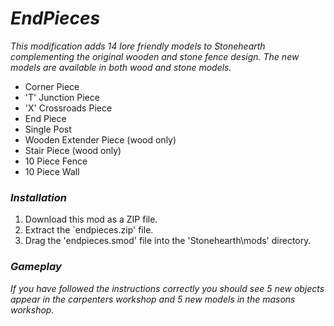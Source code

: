 # _EndPieces_

_This modification adds 14 lore friendly models to Stonehearth complementing the original wooden and stone fence design. The new models are available in both wood and stone models._
 - Corner Piece
 - 'T' Junction Piece
 - 'X' Crossroads Piece
 - End Piece
 - Single Post
 - Wooden Extender Piece (wood only)
 - Stair Piece (wood only)
 - 10 Piece Fence
 - 10 Piece Wall

### _Installation_

1. Download this mod as a ZIP file.
2. Extract the `endpieces.zip' file.
3. Drag the 'endpieces.smod' file into the 'Stonehearth\mods' directory.

### _Gameplay_

_If you have followed the instructions correctly you should see 5 new objects appear in the carpenters workshop and 5 new models in the masons workshop._
